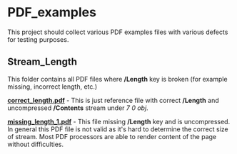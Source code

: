 # PDF_examples
This project should collect various PDF examples files with various defects for
testing purposes.

## Stream_Length
This folder contains all PDF files where **/Length** key is broken (for example
missing, incorrect length, etc.)

**[correct_length.pdf](Stream_Length/Non-compressed/correct_length.pdf)** - This
is just reference file with correct **/Length** and uncompressed **/Contents**
stream under *7 0 obj*.

**[missing_length_1.pdf](Stream_Length/Non-compressed/missing_length_1.pdf)** - This
file missing **/Length** key and is uncompressed. In general this PDF file is
not valid as it's hard to determine the correct size of stream. Most PDF
processors are able to render content of the page without difficulties.
